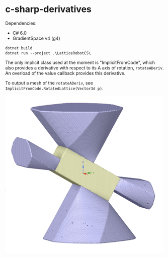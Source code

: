# c-sharp-derivatives

Dependencies:
* C# 6.0
* GradientSpace v4 (g4)

```
dotnet build
dotnet run --project .\LatticeRobotCS\
```

The only implicit class used at the moment is "ImplicitFromCode", which also provides a derivative with respect to its A axis of rotation, `rotateADeriv`.  An overload of the value callback provides this derivative.  

To output a mesh of the `rotateADeriv`, see `ImplicitFromCode.RotatedLattice(Vector3d p)`.  

![Example of shape and derivative with respect to rotation.](example-with-derivative-isosurface.png)